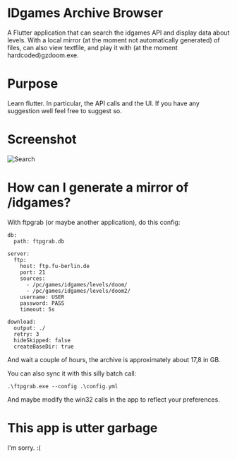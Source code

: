 # IDgames Archive Browser

A Flutter application that can search the idgames API and display data about levels.
With a local mirror (at the moment not automatically generated) of files, can also view textfile, and play it with (at the moment hardcoded)gzdoom.exe.

# Purpose

Learn flutter. In particular, the API calls and the UI. If you have any suggestion well feel free to suggest so. 

# Screenshot

![Search](https://i.imgur.com/wn29iYs.jpeg)

# How can I generate a mirror of /idgames?

With ftpgrab (or maybe another application), do this config:

```
db:
  path: ftpgrab.db

server:
  ftp:
    host: ftp.fu-berlin.de
    port: 21
    sources:
      - /pc/games/idgames/levels/doom/
      - /pc/games/idgames/levels/doom2/
    username: USER
    password: PASS
    timeout: 5s

download:
  output: ./
  retry: 3
  hideSkipped: false
  createBaseDir: true
```

And wait a couple of hours, the archive is approximately about 17,8 in GB.


You can also sync it with this silly batch call:

```
.\ftpgrab.exe --config .\config.yml
```

And maybe modify the win32 calls in the app to reflect your preferences.

# This app is utter garbage

I'm sorry. :(